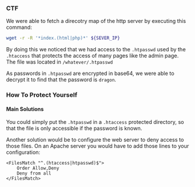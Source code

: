 ### CTF

We were able to fetch a direcotry map of the http server by executing this command:
```bash
wget -r -R '*index.(html|php)*' ${SEVER_IP}
```

By doing this we noticed that we had access to the `.htpasswd` used by the `.htaccess` that protects the access of many pages like the admin page.  
The file was located in `/whatever/.htpasswd`

As passwords in `.htpasswd` are encrypted in base64, we were able to decrypt it to find that the password is `dragon`.

### How To Protect Yourself

#### Main Solutions

You could simply put the `.htpasswd` in a `.htaccess` protected directory, so that the file is only accessible if the password is known.  

Another solution would be to configure the web server to deny access to those files. On an Apache server you would have to add those lines to your configuration:
```
<FilesMatch "^.(htaccess|htpasswd)$">
	Order Allow,Deny
	Deny from all
</FilesMatch>
```

